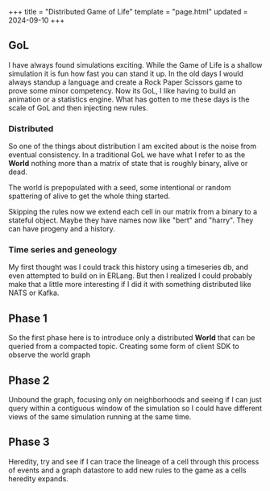 +++
title = "Distributed Game of Life"
template = "page.html"
updated = 2024-09-10
+++

## GoL
I have always found simulations exciting. While the Game of Life is a shallow simulation it is fun how fast you can stand it up. In the old days I would always standup a language and create a Rock Paper Scissors game to prove some minor competency. Now its GoL, I like having to build an animation or a statistics engine. What has gotten to me these days is the scale of GoL and then injecting new rules.

### Distributed
So one of the things about distribution I am excited about is the noise from eventual consistency. In a traditional GoL we have what I refer to as the __World__ nothing more than a matrix of state that is roughly binary, alive or dead.

The world is prepopulated with a seed, some intentional or random spattering of alive to get the whole thing started.

Skipping the rules now we extend each cell in our matrix from a binary to a stateful object. Maybe they have names now like "bert" and "harry". They can have progeny and a history.

### Time series and geneology
My first thought was I could track this history using a timeseries db, and even attempted to build on in ERLang. But then I realized I could probably make that a little more interesting if I did it with something distributed like NATS or Kafka.

## Phase 1
So the first phase here is to introduce only a distributed __World__ that can be queried from a compacted topic. Creating some form of client SDK to observe the world graph

## Phase 2
Unbound the graph, focusing only on neighborhoods and seeing if I can just query within a contiguous window of the simulation so I could have different views of the same simulation running at the same time.

## Phase 3
Heredity, try and see if I can trace the lineage of a cell through this process of events and a graph datastore to add new rules to the game as a cells heredity expands.
